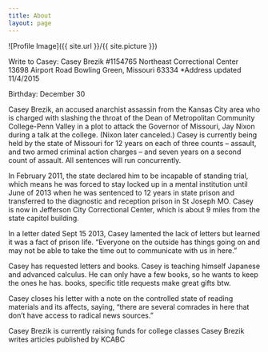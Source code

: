 ```yaml
---
title: About
layout: page
---
```

![Profile Image]({{ site.url }}/{{ site.picture }})

<p>Write to Casey:
Casey Brezik #1154765
Northeast Correctional Center
13698 Airport Road
Bowling Green, Missouri 63334
*Address updated 11/4/2015

Birthday: December 30</p>

<p>Casey Brezik, an accused anarchist assassin from the Kansas City area who is charged with slashing the throat of the Dean of Metropolitan Community College-Penn Valley in a plot to attack the Governor of Missouri, Jay Nixon during a talk at the college. (Nixon later canceled.) Casey is currently being held by the state of Missouri for 12 years on each of three counts – assault, and two armed criminal action charges – and seven years on a second count of assault. All sentences will run concurrently.</p>

<p>In February 2011, the state declared him to be incapable of standing trial, which means he was forced to stay locked up in a mental institution until June of 2013 when he was sentenced to 12 years in state prison and transferred to the diagnostic and reception prison in St Joseph MO. Casey is now in Jefferson City Correctional Center, which is about 9 miles from the state capitol building.
</p>

<p>In a letter dated Sept 15 2013, Casey lamented the lack of letters but learned it was a fact of prison life. “Everyone on the outside has things going on and may not be able to take the time out to communicate with us in here.”</p>

<p>Casey has requested letters and books. Casey is teaching himself Japanese and advanced calculus. He can only have a few books, so he wants to keep the ones he has. books, specific title requests make great gifts btw. </p>

<p>Casey closes his letter with a note on the controlled state of reading materials and its affects, saying, “there are several comrades in here that don’t have access to radical news sources.”</p>

<p>Casey Brezik is currently raising funds for college classes
Casey Brezik writes articles published by KCABC</p>
